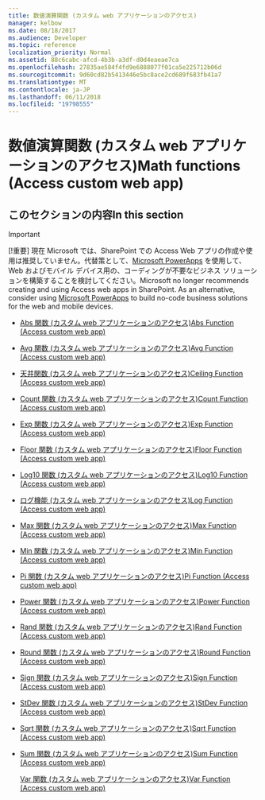 ```yaml
---
title: 数値演算関数 (カスタム web アプリケーションのアクセス)
manager: kelbow
ms.date: 08/18/2017
ms.audience: Developer
ms.topic: reference
localization_priority: Normal
ms.assetid: 88c6cabc-afcd-4b3b-a3df-d0d4eaeae7ca
ms.openlocfilehash: 27835ae584f4fd9e6888077f01ca5e225712b06d
ms.sourcegitcommit: 9d60cd82b5413446e5bc8ace2cd689f683fb41a7
ms.translationtype: MT
ms.contentlocale: ja-JP
ms.lasthandoff: 06/11/2018
ms.locfileid: "19798555"
---
```

# <a name="math-functions-access-custom-web-app"></a><span data-ttu-id="b90b2-102">数値演算関数 (カスタム web アプリケーションのアクセス)</span><span class="sxs-lookup"><span data-stu-id="b90b2-102">Math functions (Access custom web app)</span></span>

## <a name="in-this-section"></a><span data-ttu-id="b90b2-103">このセクションの内容</span><span class="sxs-lookup"><span data-stu-id="b90b2-103">In this section</span></span>

> [!IMPORTANT]
> <span data-ttu-id="b90b2-p101">[!重要] 現在 Microsoft では、SharePoint での Access Web アプリの作成や使用は推奨していません。代替策として、[Microsoft PowerApps](https://powerapps.microsoft.com/en-us/) を使用して、Web およびモバイル デバイス用の、コーディングが不要なビジネス ソリューションを構築することを検討してください。</span><span class="sxs-lookup"><span data-stu-id="b90b2-p101">Microsoft no longer recommends creating and using Access web apps in SharePoint. As an alternative, consider using [Microsoft PowerApps](https://powerapps.microsoft.com/en-us/) to build no-code business solutions for the web and mobile devices.</span></span> 
  
- [<span data-ttu-id="b90b2-106">Abs 関数 (カスタム web アプリケーションのアクセス)</span><span class="sxs-lookup"><span data-stu-id="b90b2-106">Abs Function (Access custom web app)</span></span>](abs-function-access-custom-web-app.md)
    
- [<span data-ttu-id="b90b2-107">Avg 関数 (カスタム web アプリケーションのアクセス)</span><span class="sxs-lookup"><span data-stu-id="b90b2-107">Avg Function (Access custom web app)</span></span>](avg-function-access-custom-web-app.md)
    
- [<span data-ttu-id="b90b2-108">天井関数 (カスタム web アプリケーションのアクセス)</span><span class="sxs-lookup"><span data-stu-id="b90b2-108">Ceiling Function (Access custom web app)</span></span>](ceiling-function-access-custom-web-app.md)
    
- [<span data-ttu-id="b90b2-109">Count 関数 (カスタム web アプリケーションのアクセス)</span><span class="sxs-lookup"><span data-stu-id="b90b2-109">Count Function (Access custom web app)</span></span>](count-function-access-custom-web-app.md)
    
- [<span data-ttu-id="b90b2-110">Exp 関数 (カスタム web アプリケーションのアクセス)</span><span class="sxs-lookup"><span data-stu-id="b90b2-110">Exp Function (Access custom web app)</span></span>](exp-function-access-custom-web-app.md)
    
- [<span data-ttu-id="b90b2-111">Floor 関数 (カスタム web アプリケーションのアクセス)</span><span class="sxs-lookup"><span data-stu-id="b90b2-111">Floor Function (Access custom web app)</span></span>](floor-function-access-custom-web-app.md)
    
- [<span data-ttu-id="b90b2-112">Log10 関数 (カスタム web アプリケーションのアクセス)</span><span class="sxs-lookup"><span data-stu-id="b90b2-112">Log10 Function (Access custom web app)</span></span>](log10-function-access-custom-web-app.md)
    
- [<span data-ttu-id="b90b2-113">ログ機能 (カスタム web アプリケーションのアクセス)</span><span class="sxs-lookup"><span data-stu-id="b90b2-113">Log Function (Access custom web app)</span></span>](log-function-access-custom-web-app.md)
    
- [<span data-ttu-id="b90b2-114">Max 関数 (カスタム web アプリケーションのアクセス)</span><span class="sxs-lookup"><span data-stu-id="b90b2-114">Max Function (Access custom web app)</span></span>](max-function-access-custom-web-app.md)
    
- [<span data-ttu-id="b90b2-115">Min 関数 (カスタム web アプリケーションのアクセス)</span><span class="sxs-lookup"><span data-stu-id="b90b2-115">Min Function (Access custom web app)</span></span>](min-function-access-custom-web-app.md)
    
- [<span data-ttu-id="b90b2-116">Pi 関数 (カスタム web アプリケーションのアクセス)</span><span class="sxs-lookup"><span data-stu-id="b90b2-116">Pi Function (Access custom web app)</span></span>](pi-function-access-custom-web-app.md)
    
- [<span data-ttu-id="b90b2-117">Power 関数 (カスタム web アプリケーションのアクセス)</span><span class="sxs-lookup"><span data-stu-id="b90b2-117">Power Function (Access custom web app)</span></span>](power-function-access-custom-web-app.md)
    
- [<span data-ttu-id="b90b2-118">Rand 関数 (カスタム web アプリケーションのアクセス)</span><span class="sxs-lookup"><span data-stu-id="b90b2-118">Rand Function (Access custom web app)</span></span>](rand-function-access-custom-web-app.md)
    
- [<span data-ttu-id="b90b2-119">Round 関数 (カスタム web アプリケーションのアクセス)</span><span class="sxs-lookup"><span data-stu-id="b90b2-119">Round Function (Access custom web app)</span></span>](round-function-access-custom-web-app.md)
    
- [<span data-ttu-id="b90b2-120">Sign 関数 (カスタム web アプリケーションのアクセス)</span><span class="sxs-lookup"><span data-stu-id="b90b2-120">Sign Function (Access custom web app)</span></span>](sign-function-access-custom-web-app.md)
    
- [<span data-ttu-id="b90b2-121">StDev 関数 (カスタム web アプリケーションのアクセス)</span><span class="sxs-lookup"><span data-stu-id="b90b2-121">StDev Function (Access custom web app)</span></span>](stdev-function-access-custom-web-app.md)
    
- [<span data-ttu-id="b90b2-122">Sqrt 関数 (カスタム web アプリケーションのアクセス)</span><span class="sxs-lookup"><span data-stu-id="b90b2-122">Sqrt Function (Access custom web app)</span></span>](sqrt-function-access-custom-web-app.md)
    
- [<span data-ttu-id="b90b2-123">Sum 関数 (カスタム web アプリケーションのアクセス)</span><span class="sxs-lookup"><span data-stu-id="b90b2-123">Sum Function (Access custom web app)</span></span>](sum-function-access-custom-web-app.md)
    
    [<span data-ttu-id="b90b2-124">Var 関数 (カスタム web アプリケーションのアクセス)</span><span class="sxs-lookup"><span data-stu-id="b90b2-124">Var Function (Access custom web app)</span></span>](var-function-access-custom-web-app.md)
    

